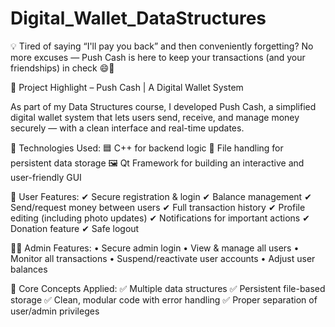 # Digital_Wallet_DataStructures
💡 Tired of saying “I'll pay you back” and then conveniently forgetting?
No more excuses — Push Cash is here to keep your transactions (and your friendships) in check 😄💸

🚀 Project Highlight – Push Cash | A Digital Wallet System

As part of my Data Structures course, I developed Push Cash, a simplified digital wallet system that lets users send, receive, and manage money securely — with a clean interface and real-time updates.

🔧 Technologies Used:
🟦 C++ for backend logic
📁 File handling for persistent data storage
🖼 Qt Framework for building an interactive and user-friendly GUI

🔐 User Features:
✔ Secure registration & login
✔ Balance management
✔ Send/request money between users
✔ Full transaction history
✔ Profile editing (including photo updates)
✔ Notifications for important actions
✔ Donation feature
✔ Safe logout

👩‍💼 Admin Features:
• Secure admin login
• View & manage all users
• Monitor all transactions
• Suspend/reactivate user accounts
• Adjust user balances

🧠 Core Concepts Applied:
✅ Multiple data structures
✅ Persistent file-based storage
✅ Clean, modular code with error handling
✅ Proper separation of user/admin privileges
